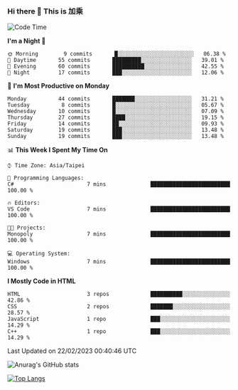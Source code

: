 ### Hi there 👋 This is 加乘



<!--START_SECTION:waka-->
![Code Time](http://img.shields.io/badge/Code%20Time-35%20mins-blue)

**I'm a Night 🦉** 

```text
🌞 Morning        9 commits       █░░░░░░░░░░░░░░░░░░░░░░░░   06.38 % 
🌆 Daytime       55 commits       █████████░░░░░░░░░░░░░░░░   39.01 % 
🌃 Evening       60 commits       ██████████░░░░░░░░░░░░░░░   42.55 % 
🌙 Night         17 commits       ███░░░░░░░░░░░░░░░░░░░░░░   12.06 % 

```
📅 **I'm Most Productive on Monday** 

```text
Monday          44 commits       ███████░░░░░░░░░░░░░░░░░░   31.21 % 
Tuesday          8 commits       █░░░░░░░░░░░░░░░░░░░░░░░░   05.67 % 
Wednesday       10 commits       █░░░░░░░░░░░░░░░░░░░░░░░░   07.09 % 
Thursday        27 commits       ████░░░░░░░░░░░░░░░░░░░░░   19.15 % 
Friday          14 commits       ██░░░░░░░░░░░░░░░░░░░░░░░   09.93 % 
Saturday        19 commits       ███░░░░░░░░░░░░░░░░░░░░░░   13.48 % 
Sunday          19 commits       ███░░░░░░░░░░░░░░░░░░░░░░   13.48 % 

```


📊 **This Week I Spent My Time On** 

```text
⌚︎ Time Zone: Asia/Taipei

💬 Programming Languages: 
C#                       7 mins              █████████████████████████   100.00 % 

🔥 Editors: 
VS Code                  7 mins              █████████████████████████   100.00 % 

🐱‍💻 Projects: 
Monopoly                 7 mins              █████████████████████████   100.00 % 

💻 Operating System: 
Windows                  7 mins              █████████████████████████   100.00 % 

```

**I Mostly Code in HTML** 

```text
HTML                     3 repos             ██████████░░░░░░░░░░░░░░░   42.86 % 
CSS                      2 repos             ███████░░░░░░░░░░░░░░░░░░   28.57 % 
JavaScript               1 repo              ███░░░░░░░░░░░░░░░░░░░░░░   14.29 % 
C++                      1 repo              ███░░░░░░░░░░░░░░░░░░░░░░   14.29 % 

```



 Last Updated on 22/02/2023 00:40:46 UTC
<!--END_SECTION:waka-->


![Anurag's GitHub stats](https://github-readme-stats.vercel.app/api?username=40436michael&show_icons=true)

[![Top Langs](https://github-readme-stats.vercel.app/api/top-langs/?username=40436michael&layout=compact)](https://github.com/anuraghazra/github-readme-stats)



<!--
**40436michael/40436michael** is a ✨ _special_ ✨ repository because its `README.md` (this file) appears on your GitHub profile.

Here are some ideas to get you started:

- 🔭 I’m currently working on ...
- 🌱 I’m currently learning ...
- 👯 I’m looking to collaborate on ...
- 🤔 I’m looking for help with ...
- 💬 Ask me about ...
- 📫 How to reach me: ...
- 😄 Pronouns: ...
- ⚡ Fun fact: ...
-->
